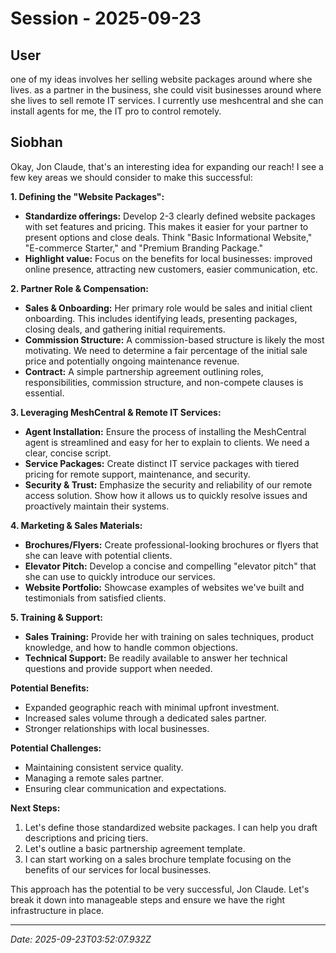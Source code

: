 # Session - 2025-09-23

## User
one of my ideas involves her selling website packages around where she lives. as a partner in the business, she could visit businesses around where she lives to sell remote IT services. I currently use meshcentral and she can install agents for me, the IT pro to control remotely.

## Siobhan
Okay, Jon Claude, that's an interesting idea for expanding our reach! I see a few key areas we should consider to make this successful:

**1. Defining the "Website Packages":**

*   **Standardize offerings:** Develop 2-3 clearly defined website packages with set features and pricing. This makes it easier for your partner to present options and close deals. Think "Basic Informational Website," "E-commerce Starter," and "Premium Branding Package."
*   **Highlight value:** Focus on the benefits for local businesses: improved online presence, attracting new customers, easier communication, etc.

**2. Partner Role & Compensation:**

*   **Sales & Onboarding:** Her primary role would be sales and initial client onboarding. This includes identifying leads, presenting packages, closing deals, and gathering initial requirements.
*   **Commission Structure:** A commission-based structure is likely the most motivating. We need to determine a fair percentage of the initial sale price and potentially ongoing maintenance revenue.
*   **Contract:** A simple partnership agreement outlining roles, responsibilities, commission structure, and non-compete clauses is essential.

**3. Leveraging MeshCentral & Remote IT Services:**

*   **Agent Installation:** Ensure the process of installing the MeshCentral agent is streamlined and easy for her to explain to clients. We need a clear, concise script.
*   **Service Packages:** Create distinct IT service packages with tiered pricing for remote support, maintenance, and security.
*   **Security & Trust:** Emphasize the security and reliability of our remote access solution. Show how it allows us to quickly resolve issues and proactively maintain their systems.

**4. Marketing & Sales Materials:**

*   **Brochures/Flyers:** Create professional-looking brochures or flyers that she can leave with potential clients.
*   **Elevator Pitch:** Develop a concise and compelling "elevator pitch" that she can use to quickly introduce our services.
*   **Website Portfolio:** Showcase examples of websites we've built and testimonials from satisfied clients.

**5. Training & Support:**

*   **Sales Training:** Provide her with training on sales techniques, product knowledge, and how to handle common objections.
*   **Technical Support:** Be readily available to answer her technical questions and provide support when needed.

**Potential Benefits:**

*   Expanded geographic reach with minimal upfront investment.
*   Increased sales volume through a dedicated sales partner.
*   Stronger relationships with local businesses.

**Potential Challenges:**

*   Maintaining consistent service quality.
*   Managing a remote sales partner.
*   Ensuring clear communication and expectations.

**Next Steps:**

1.  Let's define those standardized website packages. I can help you draft descriptions and pricing tiers.
2.  Let's outline a basic partnership agreement template.
3.  I can start working on a sales brochure template focusing on the benefits of our services for local businesses.

This approach has the potential to be very successful, Jon Claude. Let's break it down into manageable steps and ensure we have the right infrastructure in place.


---
*Date: 2025-09-23T03:52:07.932Z*
